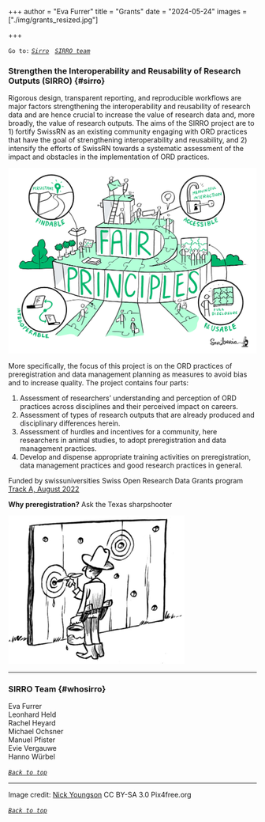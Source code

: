 +++
author = "Eva Furrer"
title = "Grants"
date = "2024-05-24"
images  = ["./img/grants_resized.jpg"]

+++


`Go to:` [*`Sirro`*](#sirro) &nbsp; [*`SIRRO team`*](#whosirro)

### Strengthen the Interoperability and Reusability of Research Outputs (SIRRO) {#sirro}

Rigorous design, transparent reporting, and reproducible workflows are major factors strengthening the interoperability and reusability of research data and are hence crucial to increase the value of research data and, more broadly, the value of research outputs. The aims of the SIRRO project are to 1) fortify SwissRN as an existing community engaging with ORD practices that have the goal of strengthening interoperability and reusability, and 2) intensify the efforts of SwissRN towards a systematic assessment of the impact and obstacles in the implementation of ORD practices. 

![Fair principles](./../img/FAIRprinciples.jpg)

More specifically, the focus of this project is on the ORD practices of preregistration and data management planning as measures to avoid bias and to increase quality. The project contains four parts: 

1. Assessment of researchers’ understanding and perception of ORD practices across disciplines and their perceived impact on careers. 
2. Assessment of types of research outputs that are already produced and disciplinary differences herein. 
3. Assessment of hurdles and incentives for a community, here researchers in animal studies, to adopt preregistration and data management practices.  
4. Develop and dispense appropriate training activities on preregistration, data management practices and good research practices in general.

Funded by swissuniversities Swiss Open Research Data Grants program [Track A, August 2022]( https://www.swissuniversities.ch/fileadmin/swissuniversities/Dokumente/Hochschulpolitik/ORD/Calls/Approved_Projects_Track_A_1st_Call.pdf)

**Why preregistration?** Ask the Texas sharpshooter

![Texas sharpshooter](./../img/01-TexasSharpShooter.png)

---

### SIRRO Team {#whosirro}

Eva Furrer  
Leonhard Held  
Rachel Heyard  
Michael Ochsner  
Manuel Pfister  
Evie Vergauwe  
Hanno Würbel  

[*`Back to top`*](#)

---


Image credit: [Nick Youngson](http://www.nyphotographic.com/) CC BY-SA 3.0 Pix4free.org

[*`Back to top`*](#)
